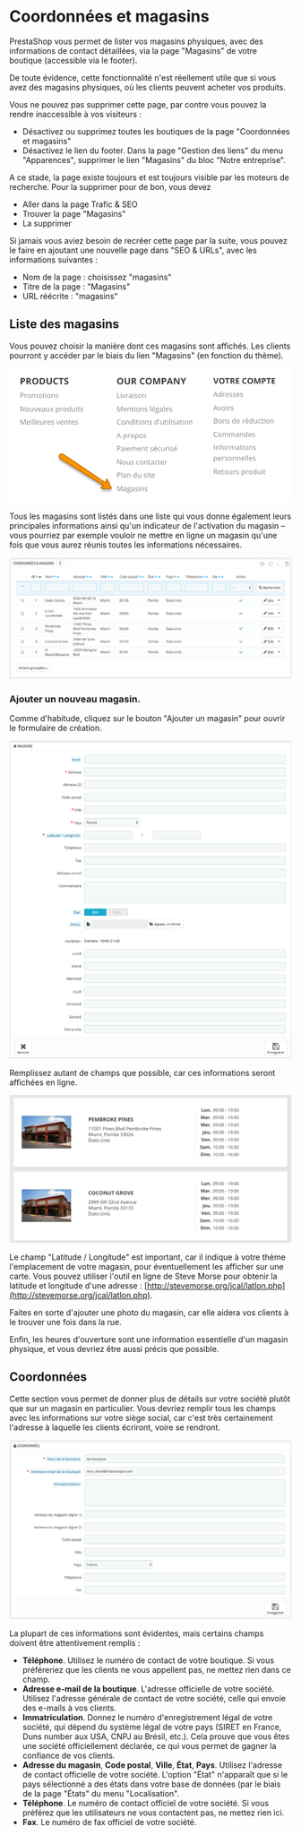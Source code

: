 # Coordonnées et magasins

PrestaShop vous permet de lister vos magasins physiques, avec des informations de contact détaillées, via la page "Magasins" de votre boutique \(accessible via le footer\).

De toute évidence, cette fonctionnalité n'est réellement utile que si vous avez des magasins physiques, où les clients peuvent acheter vos produits.

Vous ne pouvez pas supprimer cette page, par contre vous pouvez la rendre inaccessible à vos visiteurs :

* Désactivez ou supprimez toutes les boutiques de la page "Coordonnées et magasins"
* Désactivez le lien du footer. Dans la page "Gestion des liens" du menu "Apparences", supprimer le lien "Magasins" du bloc "Notre entreprise".

A ce stade, la page existe toujours et est toujours visible par les moteurs de recherche. Pour la supprimer pour de bon, vous devez

* Aller dans la page Trafic & SEO
* Trouver la page "Magasins"
* La supprimer

Si jamais vous aviez besoin de recréer cette page par la suite, vous pouvez le faire en ajoutant une nouvelle page dans "SEO & URLs", avec les informations suivantes :

* Nom de la page : choisissez "magasins"
* Titre de la page : "Magasins"
* URL réécrite : "magasins"

## Liste des magasins <a id="Coordonn&#xE9;esetmagasins-Listedesmagasins"></a>

Vous pouvez choisir la manière dont ces magasins sont affichés. Les clients pourront y accéder par le biais du lien "Magasins" \(en fonction du thème\).

![](../../../../.gitbook/assets/52298409.png)

Tous les magasins sont listés dans une liste qui vous donne également leurs principales informations ainsi qu'un indicateur de l'activation du magasin – vous pourriez par exemple vouloir ne mettre en ligne un magasin qu'une fois que vous aurez réunis toutes les informations nécessaires.

![](../../../../.gitbook/assets/52298408.png)

### Ajouter un nouveau magasin. <a id="Coordonn&#xE9;esetmagasins-Ajouterunnouveaumagasin."></a>

Comme d'habitude, cliquez sur le bouton "Ajouter un magasin" pour ouvrir le formulaire de création.

![](../../../../.gitbook/assets/52298410.png)

Remplissez autant de champs que possible, car ces informations seront affichées en ligne.

![](../../../../.gitbook/assets/52298411.png)

Le champ "Latitude / Longitude" est important, car il indique à votre thème l'emplacement de votre magasin, pour éventuellement les afficher sur une carte. Vous pouvez utiliser l'outil en ligne de Steve Morse pour obtenir la latitude et longitude d'une adresse : [http://stevemorse.org/jcal/latlon.php](http://stevemorse.org/jcal/latlon.php).

Faites en sorte d'ajouter une photo du magasin, car elle aidera vos clients à le trouver une fois dans la rue.

Enfin, les heures d'ouverture sont une information essentielle d'un magasin physique, et vous devriez être aussi précis que possible.

## Coordonnées <a id="Coordonn&#xE9;esetmagasins-Coordonn&#xE9;es"></a>

Cette section vous permet de donner plus de détails sur votre société plutôt que sur un magasin en particulier. Vous devriez remplir tous les champs avec les informations sur votre siège social, car c'est très certainement l'adresse à laquelle les clients écriront, voire se rendront.

![](../../../../.gitbook/assets/52298412.png)

La plupart de ces informations sont évidentes, mais certains champs doivent être attentivement remplis :

* **Téléphone**. Utilisez le numéro de contact de votre boutique. Si vous préféreriez que les clients ne vous appellent pas, ne mettez rien dans ce champ.
* **Adresse e-mail de la boutique**. L'adresse officielle de votre société. Utilisez l'adresse générale de contact de votre société, celle qui envoie des e-mails à vos clients.
* **Immatriculation**. Donnez le numéro d'enregistrement légal de votre société, qui dépend du système légal de votre pays \(SIRET en France, Duns number aux USA, CNPJ au Brésil, etc.\). Cela prouve que vous êtes une société officiellement déclarée, ce qui vous permet de gagner la confiance de vos clients.
* **Adresse du magasin**, **Code postal**, **Ville**, **État**, **Pays**. Utilisez l'adresse de contact officielle de votre société. L'option "État" n'apparaît que si le pays sélectionné a des états dans votre base de données \(par le biais de la page "États" du menu "Localisation".
* **Téléphone**. Le numéro de contact officiel de votre société. Si vous préférez que les utilisateurs ne vous contactent pas, ne mettez rien ici.
* **Fax**. Le numéro de fax officiel de votre société.


